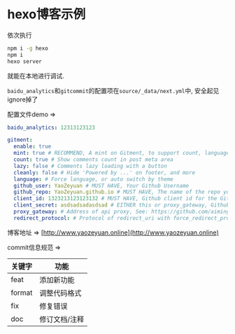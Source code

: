 #   hexo博客示例

依次执行
```bash
npm i -g hexo
npm i
hexo server
```
就能在本地进行调试.

`baidu_analytics`和`gitcommit`的配置项在`source/_data/next.yml`中, 安全起见ignore掉了

配置文件demo =>
```yaml
baidu_analytics: 12313123123

gitment:
  enable: true
  mint: true # RECOMMEND, A mint on Gitment, to support count, language and proxy_gateway
  count: true # Show comments count in post meta area
  lazy: false # Comments lazy loading with a button
  cleanly: false # Hide 'Powered by ...' on footer, and more
  language: # Force language, or auto switch by theme
  github_user: YaoZeyuan # MUST HAVE, Your Github Username
  github_repo: YaoZeyuan.github.io # MUST HAVE, The name of the repo you use to store Gitment comments
  client_id: 1323213123123132 # MUST HAVE, Github client id for the Gitment
  client_secret: asdsadsadasdsad # EITHER this or proxy_gateway, Github access secret token for the Gitment
  proxy_gateway: # Address of api proxy, See: https://github.com/aimingoo/intersect
  redirect_protocol: # Protocol of redirect_uri with force_redirect_protocol when mint enabled
```



博客地址 => [http://www.yaozeyuan.online](http://www.yaozeyuan.online)

commit信息规范 => 

|关键字|功能|
|----|----|
|feat | 添加新功能|
|format| 调整代码格式|
|fix| 修复错误|
|doc| 修订文档/注释|